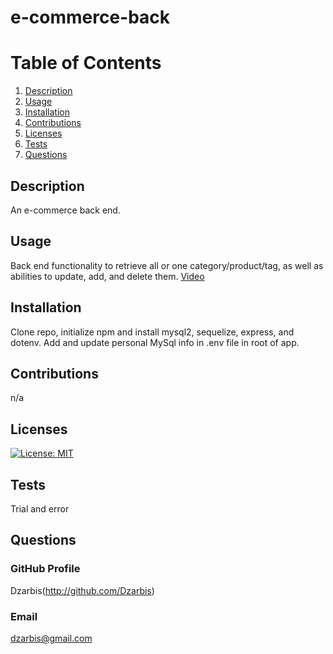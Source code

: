 # e-commerce-back

# Table of Contents
1) [Description](#Description)
2) [Usage](#Usage)
3) [Installation](#Installation)
4) [Contributions](#Contributions)
5) [Licenses](#Licenses)
6) [Tests](#Tests)
7) [Questions](#Questions)

## Description
An e-commerce back end.

## Usage
Back end functionality to retrieve all or one category/product/tag, as well as abilities to update, add, and delete them.
[Video](https://drive.google.com/file/d/1GCmhdhopDzKcLM8W7LPspnq1Rt9LtA8j/view)

## Installation
Clone repo, initialize npm and install mysql2, sequelize, express, and dotenv. Add and update personal MySql info in .env file in root of app.

## Contributions
n/a

## Licenses
[![License: MIT](https://img.shields.io/badge/License-MIT-blue.svg)](https://opensource.org/licenses/MIT)

## Tests
Trial and error

## Questions

### GitHub Profile
Dzarbis(http://github.com/Dzarbis)

### Email
dzarbis@gmail.com